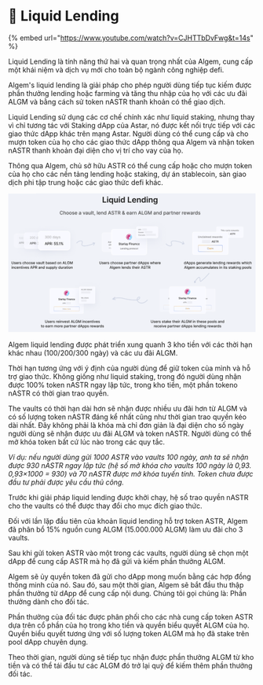 # 🌊 Liquid Lending

{% embed url="https://www.youtube.com/watch?v=CJHTTbDvFwg&t=14s" %}

Liquid Lending là tính năng thứ hai và quan trọng nhất của Algem, cung cấp một khái niệm và dịch vụ mới cho toàn bộ ngành công nghiệp defi.

Algem's liquid lending là giải pháp cho phép người dùng tiếp tục kiếm được phần thưởng lending hoặc farming và tăng thu nhập của họ với các ưu đãi ALGM và bằng cách sử token nASTR thanh khoản có thể giao dịch.

Liquid Lending sử dụng các cơ chế chính xác như liquid staking, nhưng thay vì chỉ tương tác với Staking dApp của Astar, nó được kết nối trực tiếp với các giao thức dApp khác trên mạng Astar. Người dùng có thể cung cấp và cho mượn token của họ cho các giao thức dApp thông qua Algem và nhận token nASTR thanh khoản đại diện cho vị trí cho vay của họ.

Thông qua Algem, chủ sở hữu ASTR có thể cung cấp hoặc cho mượn token của họ cho các nền tảng lending hoặc staking, dự án stablecoin, sàn giao dịch phi tập trung hoặc các giao thức defi khác.

![](<../.gitbook/assets/Liquid Lending1.PNG>)

Algem liquid lending được phát triển xung quanh 3 kho tiền với các thời hạn khác nhau (100/200/300 ngày) và các ưu đãi ALGM.

Thời hạn tương ứng với ý định của người dùng để giữ token của mình và hỗ trợ giao thức. Không giống như liquid staking, trong đó người dùng nhận được 100% token nASTR ngay lập tức, trong kho tiền, một phần tokeno nASTR có thời gian trao quyền.

The vaults có thời hạn dài hơn sẽ nhận được nhiều ưu đãi hơn từ ALGM và có số lượng token nASTR đáng kể nhất cũng như thời gian trao quyền kéo dài nhất. Đây không phải là khóa mà chỉ đơn giản là đại diện cho số ngày người dùng sẽ nhận được ưu đãi ALGM và token nASTR. Người dùng có thể mở khóa token bất cứ lúc nào trong các quy tắc.

_Ví dụ: nếu người dùng gửi 1000 ASTR vào vaults 100 ngày, anh ta sẽ nhận được 930 nASTR ngay lập tức (hệ số mở khóa cho vaults 100 ngày là 0,93. 0,93×1000 = 930) và 70 nASTR được mở khóa tuyến tính. Token chưa được đầu tư phải được yêu cầu thủ công._

Trước khi giải pháp liquid lending được khởi chạy, hệ số trao quyền nASTR cho the vaults có thể được thay đổi cho mục đích giao thức.

Đối với lần lặp đầu tiên của khoản liquid lending hỗ trợ token ASTR, Algem đã phân bổ 15% nguồn cung ALGM (15.000.000 ALGM) làm ưu đãi cho 3 vaults.

Sau khi gửi token ASTR vào một trong các vaults, người dùng sẽ chọn một dApp để cung cấp ASTR mà họ đã gửi và kiếm phần thưởng ALGM.

Algem sẽ ủy quyền token đã gửi cho dApp mong muốn bằng các hợp đồng thông minh của nó. Sau đó, sau một thời gian, Algem sẽ bắt đầu thu thập phần thưởng từ dApp để cung cấp nội dung. Chúng tôi gọi chúng là: Phần thưởng dành cho đối tác.

Phần thưởng của đối tác được phân phối cho các nhà cung cấp token ASTR dựa trên cổ phần của họ trong kho tiền và quyền biểu quyết ALGM của họ. Quyền biểu quyết tương ứng với số lượng token ALGM mà họ đã stake trên pool dApp chuyên dụng.

Theo thời gian, người dùng sẽ tiếp tục nhận được phần thưởng ALGM từ kho tiền và có thể tái đầu tư các ALGM đó trở lại quỹ để kiếm thêm phần thưởng đối tác.
